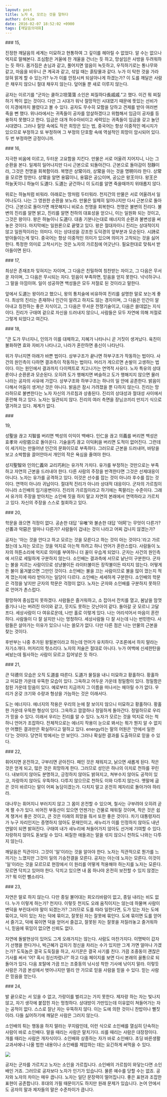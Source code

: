 ```yaml
---
layout: post
title: 노자 4, 모르는 것을 말하다
author: drkim
date: 2016-02-07 18:52:02 +0900
tags: [깨달음의대화]
---
```

\### 15,

  


진정한 깨달음의 세계는 미묘하고 현통하여 그 깊이를 헤아릴 수 없었다. 알 수는 없으나 억지로 말해본다. 조심함은 겨울에 찬 개울을 건너는 듯 하고, 망설임은 사방을 두려워하는 듯 하다. 몸가짐은 손님과 같고, 풀어지면 얼음이 녹듯하고, 우직하기로는 통나무와 같고, 마음을 비우니 큰 계곡과 같고, 섞일 때는 흙탕물과 같다. 누가 이 탁한 것을 가라앉혀 맑게 할 수 있는가? 누가 이를 안정시켜 되살아나게 하겠는가? 이 도를 깨달은 사람은 채우지 않으니 절대 채우지 않는다. 덮어둘 뿐 새로 이루지 않는다. 

  


공자는 이르기를 “군자는 쿨하고坦蕩蕩 소인은 찌질하다長戚戚.”고 했다. 이건 뭐 찌질하기 짝이 없는 것이다. 다만 그 시대가 워낙 절망적인 시대였기 때문에 뜻있는 선비가 이 지경에까지 몰렸다고 볼 수 있다. 공자도 무수히 모함을 당하고 견제를 받아 여러번 죽을 뻔 했다. 위나라에서는 귀족들이 공자를 암살하겠다고 위협해서 임금이 공자를 등용하지 못했다고 한다. 임금은 대개 허수아비이고 세력있는 귀족들이 임금을 갖고 놀던 시대였다. 그러나 절망 속에도 작은 희망은 있는 법, 중국어는 항상 이중적인 메시지가 있으므로 부정하고 또 부정하며 그 부정의 단호함 속에 역설적인 희망이 암시되어 있다. 두 번 부정하면 긍정이니까. 

  


\### 16,

  


지극한 비움에 이르고, 두터운 고요함을 지킨다. 만물은 서로 어울려 지어지니, 나는 그 순환을 본다. 일제히 일어나지만 다시 근본으로 되돌아간다. 근본으로 돌아감이 정靜이라, 그것은 천명을 회복함이라. 복명은 상常이라, 상常을 아는 것을 명明이라 한다. 상常을 모르면 망한다. 상常을 알면 용容이니, 용容은 공公이며, 공公은 왕王이다. 왕王은 하늘天이니 하늘이 도道다. 도道는 굳건하니 이 도리를 알면 죽을때까지 위태롭지 않다. 

  


위로는 하늘처럼 비워라. 아래로는 땅처럼 두터워라. 천지간의 만물은 서로 어울려서 일어나도다. 나는 그 영원한 순환을 보노라. 만물은 일제히 일어나지만 다시 근본으로 돌아간다. 근본으로 돌아가면 깨끗해지니 비로소 천명을 회복한다. 천명은 불변의 진리다. 불변의 진리를 알면 밝고, 진리를 알면 천하의 대표성을 얻으니, 이는 일원화 되는 것이고, 그것은 왕이다. 왕은 하늘이니 도道다. 대충 기분나는대로 에너지의 순환과 불변성을 써놓은 것이다. 마지막에는 일원론으로 끝맺고 있다. 왕은 절대자이니 진리는 상대적이지 않고 일원적이라는 의미다. 이는 상대성을 강조한 도덕경의 앞부분과 모순된다. 시詩로 받아들이는게 맞다. 중국어는 항상 이중적인 의미가 있으며 의미가 고착되는 것을 싫어한다. 특정한 의미로 고착시키는 것은 노자의 가르침에 어긋난다. 필요한대로 맞춰서 받아들이면 된다. 

  


\### 17, 

  


최상은 존재조차 잊혀지는 자이며, 그 다음은 친밀하여 칭찬받는 자이고, 그 다음은 무서운 자이며, 그 다음은 무시되는 자다. 믿음이 부족하면, 믿음을 얻지 못한다. 넉넉하구나. 그 말을 아낌이여. 일이 성공하면 백성들은 모두 저절로 된 것이라고 말한다.

  


앞에서 도道는 왕이라고 했으니, 왕의 통치술에 비유하여 진리를 설명한 말로 보는게 좋다. 최상의 진리는 존재하나 인간이 알려고 하지도 않는 경지이며, 그 다음은 인간이 알아내고 칭찬하는 좋은 지식이고, 그 다음은 무서운 전쟁기술이고, 다음은 쓸데없는 지식이다. 진리가 구태여 겉으로 자신을 드러내지 않으니, 사람들은 모두 자연에 의해 저절로 그렇게 되었다고 여긴다. 

  


\### 18,

  


“큰 도가 무너지니, 인의가 이를 대체하고, 지혜가 나타나니 곧 거짓이 생겨났다. 육친이 불화하면 효와 자비가 나타나고, 나라가 혼란하면 충신이 나타난다. 

  


위가 무너지면 아래가 바쁜 법이다. 상부구조가 끝나면 하부구조가 작동하는 법이다. 사건의 원인측이 다하면 결과측이 작동하는 법이다. 머리가 게으르면 손발이 고생하는 법이다. 이는 원인에서 결과까지 다이렉트로 치고나가는 연역적 사유다. 노자 특유의 상대론이나 순환론과 모순된다. 오히려 도가 행해지면 벼슬하고 도가 행해지지 않으면 물러나라는 공자의 사유에 가깝다. 상부구조와 하부구조는 하나의 일 안에 공존한다. 밝음이 다해서 어둠이 생겨난 것은 아니다. 밝음은 잠시 가려졌을 뿐 다하지 않는다. 진리는 망라하므로 불변한다는 노자 자신의 가르침과 상충된다. 진리의 상대성과 절대성 사이에서 혼란해 하고 있다. 노자는 일관되지 않다. 진리의 여러 측면을 장님코끼리 만지기 식으로 열거하고 있다. 체계가 없다. 

  


\### 

  


19,

  


성聖을 끊고 지智를 버리면 백성의 이익이 백배다. 인仁을 끊고 의義를 버리면 백성은 효孝와 사랑慈으로 돌아온다. 기술을巧 끊고 이익利을 버리면 도적이 없어진다. 그런데 이 세가지는 만들어낸 인간의 문화이므로 부족하다. 그러므로 근본을 드러내어, 바탕을 보고 소박함을 끌어안아서 개인의 작은 욕심을 줄여야 한다. 

  


성지聖智와 인의仁義와 교리巧利는 유가적 가치다. 유가를 부정하는 것만으로는 부족하고 자연의 근본을 드러내야 한다. 다른 사람의 주장을 반격한다면 그것은 선제대응이 아니다. 노자는 유가를 공격하고 있다. 이것은 선수를 잡는 것이 아니라 후수를 잡는 것이다. 연역이 아니라 귀납이다. 절대적 진리가 아니라 상대적 대응이다. 군자의 가르침이 아니라 소인배의 임기응변이다. 진리의 가르침이라고 하기에는 쪽팔리는 수준이다. 그래서 유가의 주장을 받아치는 소인배 짓을 하지 말고 자연의 본래에서 연역하라고 가르치고 있다. 자신의 주장을 스스로 철회하고 있다. 

  


\### 20, 

  


학문을 끊으면 걱정이 없다. 공손한 대답 '유唯'와 불손한 대답 '아阿'는 무엇이 다른가? 선善과 악惡은 얼마나 다른가? 사람들이 겁내는 것이 나라고 어찌 겁나지 않겠는가? 

  


공자는 '아는 것을 안다고 하고 모르는 것을 모른다고 하는 것이 아는 것이다.'라고 가르쳤는데 노자는 모르는 것을 억지로 아는척 하려고 하니 언어가 혼란스럽다. 사람들이 노자의 허튼소리에 억지로 의미를 부여하니 더 꼴이 우습게 되었다. 군자는 사건의 원인측에 서므로 세밀하게 구분하지 않는다. 소인배는 결과측에 서므로 낱난이 구분한다. 군자는 불을 지르는 사람이므로 성냥불이든 라이터불이든 장작불이든 따지지 않는다. 어떻게든 불이 옮겨붙으면 그만인 것이다. 소인배는 불을 끄는 사람이므로 불을 많이 껐는지 적게 껐는지에 따라 받아가는 일당이 다르다. 소인배는 세세하게 구분한다. 소인배의 학문은 걱정을 낳지만 군자의 학문은 걱정이 없다. 노자는 군자와 소인배를 구분하지 못하므로 언어가 촌스럽다. 

  


황망하여 중심잡지 못하겠다. 사람들은 즐거워하고, 소 잡아서 잔치를 열고, 봄날을 맘껏 즐기나 나는 버려진 아이와 같고, 웃지도 못하는 갓난아이 같다. 돌아갈 곳 모르니 고달프다. 세상사람이 다 여유로운데, 나만 홀로 이렇게 있다. 나는 어리석어서 마음이 혼란하다. 사람들이 다 잘 살지만 나는 멍청하다. 세상사람들 다 잘 사는데 나는 번민한다. 사람들은 살아가는 이유가 있으나 나는 쓸모가 없다. 다만 다른 점은 나는 만물의 근본을 찾는 것이다. 

  


후반부는 나중 추가된 왕필본이라고 하는데 언어가 유치하다. 구조론에서 하지 말라는 자기소개다. 머저리의 헛소리다. 노자의 저술은 절대로 아니다. 누가 여백에 신세한탄을 써놨는데 필사하는 사람이 모르고 집어넣은 듯 하다. 

  


\### 21, 

  


큰 덕德의 모습은 오직 도道를 따른다. 도道가 물질을 내니 미묘하고 황홀하다. 황홀하고 미묘한 가운데 우뚝한 모습이 있다. 그윽하고 어두운 가운데 정밀함이 있다. 정밀함은 참된 가운데 믿음이 있다. 예로부터 지금까지 그 이름을 떠나서는 헤아릴 수가 없다. 우리가 온갖 크기와 수량과 형상을 가늠하는 것은 이래서다. 

  


도는 에너지다. 에너지의 작용은 우리의 눈에 잘 보이지 않으니 미묘하고 황홀하다. 황홀한 가운데 우뚝한 형상이 있다. 그윽하고 깜깜하나 정밀하게 돌아간다. 정밀하므로 우리가 믿을 수 있다. 이래서 우리는 진리를 알 수 있다. 노자가 모르는 것을 억지로 아는 척 하니 언어가 조잡하다. 전체적으로는 에너지 작용이 눈으로 봐서는 뭐가 뭔지 알 수 없지만 어쨌든 결과만은 확실하다고 말하고 있다. energy라는 말의 어원은 '안에서 일한다'는 것이다. 당연히 밖에서는 안 보인다. 그러나 확실한 결과를 도출하므로 믿을 수 있다. 

  


\### 22, 

  


휘어지면 온전하고, 구부리면 곧아진다. 패인 것은 채워지고, 낡으면 새롭게 된다. 작은 것은 얻게 되고, 많은 것은 희망하게 한다. 그러므로 성인은 하나의 이치로 천하를 꾸린다. 내보이지 않아도 분명하고, 긍정하지 않아도 밝혀지고, 쳐부수지 않아도 공적이 있고, 자랑하지 않아도 우뚝하다. 다투지 않으므로 천하도 이와 다투지 않는다. 옛말에 굽은 것이 바르다는 말이 어찌 농담이겠는가. 다치지 말고 온전히 제자리로 돌아가야 하리라. 

  


대나무는 휘어지니 부러지지 않고 그 몸이 온전할 수 있으며, 철사는 구부려야 오히려 곧게 펼 수가 있다. 비어진 부동산이 있으면 언젠가는 건물로 채워질 것이며, 작은 것은 쉽게 챙겨서 좋은 것이고, 큰 것은 미래의 희망을 줘서 또한 좋은 것이다. 차기 대통령자리가 누구 자리인지는 증명하지 않아도 문재인이고, 새누리가 이를 인정하지 않아도 내년 연말이 되면 밝혀진다. 구태여 내가 새누리에 쳐들어가지 않아도 선거에 기여할 수 있다. 자랑하지 않아도 돋보일 수 있다. 찌질한 애들과는 말을 섞지 않으니 천하도 나와는 다투지 않는다.   

      
깨달음은 직관이다. 그것이 '일'이라는 것을 알아야 한다. 노자는 직관적으로 뭔가를 느끼기는 느꼈지만 그것이 일의 기승전결을 모른다. 공자는 아는데 노자는 모른다. 이것이 '일'이라는 것을 모르므로 현장에서 이 원리를 어떻게 적용해야 하는지를 노자는 모른다. 모르면 닥치고 있어야 한다. 닥치고 있으면 내 몸 하나야 온전히 보전할 수 있지 않겠는가? 뭐 이런 뻘소리다.

  


\### 23, 

  


자연은 말로 하지 않는다. 다만 종일 불어대는 회오리바람이 없고, 종일 내리는 비도 없다. 누가 이렇게 하는가? 천지다. 이렇듯 천지도 오래 움직이지는 않는데 하물며 사람이 변덕을 부린대서야 말이 되겠는가? 그러므로 도를 따라 일한다면, 도가 있는 자는 도에 묶이고, 덕이 있는 자는 덕에 묶이고, 잘못된 자는 잘못에 묶인다. 도에 묶이면 도를 얻어서 즐기고, 덕에 묶이면 덕을 얻어서 즐겁고, 잘못된 자는 잘못을 저질러놓고 즐거워하니, 믿음에 묶임이 없으면 신뢰도 없다. 

  


자연에 돌발현상이 있어도 그게 오래가지는 않는다. 사람도 마찬가지다. 이명박이 갑자기 선행을 한다거나, 박근혜가 갑자기 정신을 차리는 수가 있지만 그게 가면 얼마나 가겠는가? 도둑놈은 결국 도둑질을 하고, 사기꾼은 결국 사기를 친다. 가끔 조중동이 괜찮은 기사를 써서 '어? 혹시 정신차렸나?' 하고 다음 페이지를 보면 다시 본래의 꼴통으로 되돌아가 있다. 다음 포탈에 가끔 뜨는 조중동의 낚시성 착한 기사에 낚이지 말라. 이렇듯 사람은 가끔 본성에서 벗어나지만 멀리 안 가므로 믿을 사람을 믿을 수 있다. 믿는 사람은 믿음을 얻는다. 

  


\### 24, 

  


발 끝으로는 서 있을 수 없고, 가랑이를 벌리고는 가지 못한다. 제자랑 하는 자는 빛나지 않고, 자기 생각에 붙잡힌 자는 멍청하다. 상대방이 가만있는데 이유없이 쳐들어가는 자는 공적이 없다. 스스로 잘난 자는 우뚝하지 않다. 이는 도에 의한 것이니 찬밥이나 뻘짓이라. 다들 싫어하기에 깨달은 사람은 그러지 않는다. 

  


소인배의 튀는 행동을 하지 말라는 꾸지람인데, 이런 식으로 소인배를 열심히 단속하는 사람이 바로 소인배다. 말을 때리는 사람은 말치기다. 쇠를 때리는 사람은 대장장이다. 개를 때리는 사람은 개자식이다. 소인배와 상종하는 자가 바로 소인배다. 초딩 바른생활 교과서에나 나올 법한 내용이나 소인배를 제압하는 데는 요긴하게 써먹을 수 있다. 

  


  



![](/files/attach/images/198/105/672/aDSC01523.JPG)   


  


공자는 군자를 가르치고 노자는 소인을 가르칩니다. 소인배의 가르침이 와닿는다면 소인배인 거죠. 그러므로 공자보다 노자가 인기가 있습니다. 물론 예수를 당할 수는 없죠. 공자와 노자의 차이는 매우 큽니다. 노자는 일단 문장력이 떨어집니다. 좋은 표현과 조잡한 표현이 공존합니다. 후대의 가필 때문이기도 하지만 원래 문제가 있습니다. 논어 안에서도 공자의 말과 제자들의 말은 수준차이가 큽니다.